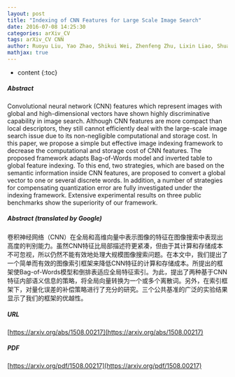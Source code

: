 ```yaml
---
layout: post
title: "Indexing of CNN Features for Large Scale Image Search"
date: 2016-07-08 14:25:30
categories: arXiv_CV
tags: arXiv_CV CNN
author: Ruoyu Liu, Yao Zhao, Shikui Wei, Zhenfeng Zhu, Lixin Liao, Shuang Qiu
mathjax: true
---
```


* content
{:toc}

##### Abstract
Convolutional neural network (CNN) features which represent images with global and high-dimensional vectors have shown highly discriminative capability in image search. Although CNN features are more compact than local descriptors, they still cannot efficiently deal with the large-scale image search issue due to its non-negligible computational and storage cost. In this paper, we propose a simple but effective image indexing framework to decrease the computational and storage cost of CNN features. The proposed framework adapts Bag-of-Words model and inverted table to global feature indexing. To this end, two strategies, which are based on the semantic information inside CNN features, are proposed to convert a global vector to one or several discrete words. In addition, a number of strategies for compensating quantization error are fully investigated under the indexing framework. Extensive experimental results on three public benchmarks show the superiority of our framework.

##### Abstract (translated by Google)
卷积神经网络（CNN）在全局和高维向量中表示图像的特征在图像搜索中表现出高度的判别能力。虽然CNN特征比局部描述符更紧凑，但由于其计算和存储成本不可忽视，所以仍然不能有效地处理大规模图像搜索问题。在本文中，我们提出了一个简单而有效的图像索引框架来降低CNN特征的计算和存储成本。所提出的框架使Bag-of-Words模型和倒排表适应全局特征索引。为此，提出了两种基于CNN特征内部语义信息的策略，将全局向量转换为一个或多个离散词。另外，在索引框架下，对量化误差的补偿策略进行了充分的研究。三个公共基准的广泛的实验结果显示了我们的框架的优越性。

##### URL
[https://arxiv.org/abs/1508.00217](https://arxiv.org/abs/1508.00217)

##### PDF
[https://arxiv.org/pdf/1508.00217](https://arxiv.org/pdf/1508.00217)

